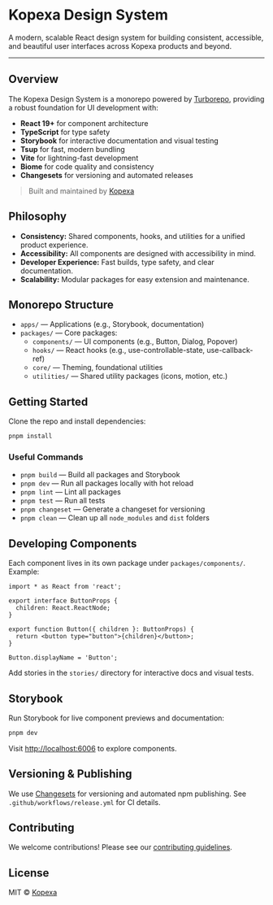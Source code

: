 # Kopexa Design System

A modern, scalable React design system for building consistent, accessible, and beautiful user interfaces across Kopexa products and beyond.

---

## Overview

The Kopexa Design System is a monorepo powered by [Turborepo](https://turborepo.com), providing a robust foundation for UI development with:

- **React 19+** for component architecture
- **TypeScript** for type safety
- **Storybook** for interactive documentation and visual testing
- **Tsup** for fast, modern bundling
- **Vite** for lightning-fast development
- **Biome** for code quality and consistency
- **Changesets** for versioning and automated releases

> Built and maintained by [Kopexa](https://kopexa.com)

## Philosophy

- **Consistency:** Shared components, hooks, and utilities for a unified product experience.
- **Accessibility:** All components are designed with accessibility in mind.
- **Developer Experience:** Fast builds, type safety, and clear documentation.
- **Scalability:** Modular packages for easy extension and maintenance.

## Monorepo Structure

- `apps/` — Applications (e.g., Storybook, documentation)
- `packages/` — Core packages:
  - `components/` — UI components (e.g., Button, Dialog, Popover)
  - `hooks/` — React hooks (e.g., use-controllable-state, use-callback-ref)
  - `core/` — Theming, foundational utilities
  - `utilities/` — Shared utility packages (icons, motion, etc.)

## Getting Started

Clone the repo and install dependencies:

```sh
pnpm install
```

### Useful Commands

- `pnpm build` — Build all packages and Storybook
- `pnpm dev` — Run all packages locally with hot reload
- `pnpm lint` — Lint all packages
- `pnpm test` — Run all tests
- `pnpm changeset` — Generate a changeset for versioning
- `pnpm clean` — Clean up all `node_modules` and `dist` folders

## Developing Components

Each component lives in its own package under `packages/components/`. Example:

```tsx:packages/components/button/src/Button.tsx
import * as React from 'react';

export interface ButtonProps {
  children: React.ReactNode;
}

export function Button({ children }: ButtonProps) {
  return <button type="button">{children}</button>;
}

Button.displayName = 'Button';
```

Add stories in the `stories/` directory for interactive docs and visual tests.

## Storybook

Run Storybook for live component previews and documentation:

```sh
pnpm dev
```

Visit [http://localhost:6006](http://localhost:6006) to explore components.

## Versioning & Publishing

We use [Changesets](https://github.com/changesets/changesets) for versioning and automated npm publishing. See `.github/workflows/release.yml` for CI details.

## Contributing

We welcome contributions! Please see our [contributing guidelines](https://github.com/kopexa-grc/sight/blob/main/CONTRIBUTING.md).

## License

MIT © [Kopexa](https://kopexa.com)
